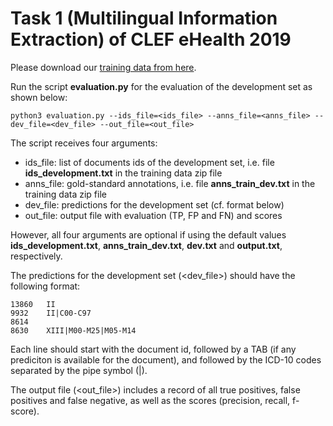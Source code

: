 # Task 1 (Multilingual Information Extraction) of CLEF eHealth 2019 

Please download our [training data from here](https://www.openagrar.de/receive/openagrar_mods_00046540?lang=en).

Run the script **evaluation.py** for the evaluation of the development set as shown below:

```
python3 evaluation.py --ids_file=<ids_file> --anns_file=<anns_file> --dev_file=<dev_file> --out_file=<out_file>
```

The script receives four arguments:

- ids_file: list of documents ids of the development set, i.e. file **ids_development.txt** in the training data zip file
- anns_file: gold-standard annotations, i.e. file **anns_train_dev.txt** in the training data zip file
- dev_file: predictions for the development set (cf. format below)
- out_file: output file with evaluation (TP, FP and FN) and scores

However, all four arguments are optional if using the default values **ids_development.txt**, **anns_train_dev.txt**, **dev.txt** and **output.txt**, respectively. 

The predictions for the development set (<dev_file>) should have the following format:

```
13860	II
9932	II|C00-C97
8614
8630	XIII|M00-M25|M05-M14
```

Each line should start with the document id, followed by a TAB (if any prediciton is available for the document), and followed by the ICD-10 codes separated by the pipe symbol (|).

The output file (<out_file>) includes a record of all true positives, false positives and false negative, as well as the scores (precision, recall, f-score).





